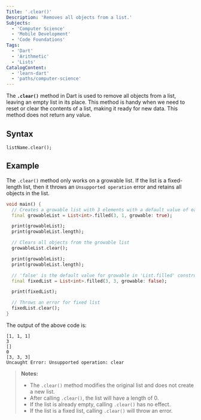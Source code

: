 ```yaml
---
Title: '.clear()'
Description: 'Removes all objects from a list.'
Subjects:
  - 'Computer Science'
  - 'Mobile Development'
  - 'Code Foundations'
Tags:
  - 'Dart'
  - 'Arithmetic'
  - 'Lists'
CatalogContent:
  - 'learn-dart'
  - 'paths/computer-science'
---
```


The **`.clear()`** method in Dart is used to remove all objects from a list, leaving an empty list in its place. This method is handy when we need to reset or clear the contents of a list, making it ready for new data. This method does not return any value.

## Syntax

```pseudo
listName.clear();
```

## Example

The `.clear()` method only works on a growable list. If the list is a fixed-length list, then it throws an `Unsupported operation` error and retains all objects in the list.

```dart
void main() {
  // Creates a growable list with 3 elements with a default value of each element set to 1
  final growableList = List<int>.filled(3, 1, growable: true);

  print(growableList);
  print(growableList.length);

  // Clears all objects from the growable list
  growableList.clear();

  print(growableList);
  print(growableList.length);

  // 'false' is the default value for growable in 'List.filled' constructor
  final fixedList = List<int>.filled(3, 3, growable: false);

  print(fixedList);

  // Throws an error for fixed list
  fixedList.clear();
}
```

The output of the above code is:

```shell
[1, 1, 1]
3
[]
0
[3, 3, 3]
Uncaught Error: Unsupported operation: clear
```

> **Notes:**
>
> - The `.clear()` method modifies the original list and does not create a new list.
> - After calling `.clear()`, the list will have a length of 0.
> - If the list is already empty, calling `.clear()` has no effect.
> - If the list is a fixed list, calling `.clear()` will throw an error.
